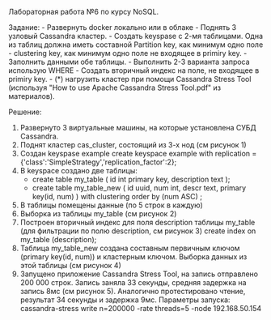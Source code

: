 Лабораторная работа №6 по курсу NoSQL.

Задание:
	- Развернуть docker локально или в облаке
	- Поднять 3 узловый Cassandra кластер.
	- Создать keyspase с 2-мя таблицами. Одна из таблиц должна иметь составной Partition key, как минимум одно поле - 			clustering key, как минимум одно поле не входящее в primiry key.
	- Заполнить данными обе таблицы.
	- Выполнить 2-3 варианта запроса использую WHERE
	- Создать вторичный индекс на поле, не входящее в primiry key.
	- (*) нагрузить кластер при помощи Cassandra Stress Tool (используя "How to use Apache Cassandra Stress Tool.pdf" из материалов).

Решение:
1) Развернуто 3 виртуальные машины, на которые установлена СУБД Cassandra.
2) Поднят кластер cas_cluster, состоящий из 3-х нод (см рисунок 1)
3) Создан keyspase example
	create keyspace example with replication ={'class':'SimpleStrategy','replication_factor':2};
4) В keyspace создано две таблицы:
	- create table my_table ( id int primary key, description text );
	- create table my_table_new ( id uuid, num int, descr text, primary key(id, num) ) with clustering order by (num ASC) ;
5) В таблицы помещены данные (по 5 строк в каждую)
6) Выборка из таблицы my_table (см рисунок 2)
7) Построен вторичный индекс для поля description таблицы my_table (для фильтрации по полю description, см рисунок 3)
	create index on my_table (description);
8) Таблица my_table_new создана составным первичным ключом (primary key(id, num)) и кластерным ключом. Выборка данных из этой таблицы (см рисунок 4)
9) Запущено приложение Cassandra Stress Tool, на запись отправлено 200 000 строк. Запись заняла 33 секунды, средняя задержка на запись 8мс (см рисунок 5). Аналогично протестировано чтение, результат 34 секунды и задержка 9мс.
Параметры запуска: cassandra-stress write n=200000 -rate threads=5 -node 192.168.50.154
